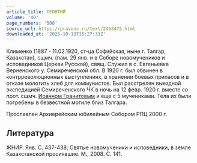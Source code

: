 ```yaml
---
article_title: ЛЕОНТИЙ
volume: '40'
page_numbers: '508'
source_url: https://pravenc.ru/text/2463475.html
downloaded_at: '2025-10-13T15:27:31Z'
---
```


Клименко (1887 - 11.02.1920, ст-ца Софийская, ныне г. Талгар, Казахстан), сщмч. (пам. 29 янв. и в Соборе новомучеников и исповедников Церкви Русской), свящ. Служил в с. Евгеньевка Верненского у. Семиреченской обл. В 1920 г. был обвинен в контрреволюционных выступлениях, в хранении боевых припасов и в отказе молотить хлеб для коммунистов. Был расстрелян выездной экспедицией Семиреченского ЧК в ночь на 12 февр. 1920 г. вместе со прот. сщмч. [Иоанном Гранитовым](<https://pravenc.ru/text/Иоанном Гранитовым.html>) и еще с 5 мучениками. Тела их были погребены в безвестной могиле близ Талгара.

Прославлен Архиерейским юбилейным Собором РПЦ 2000 г.

## Литература

ЖНИР. Янв. С. 437-438; Святые новомученики и исповедники, в земле Казахстанской просиявшие. М., 2008. С. 141.
